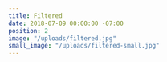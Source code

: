 ```yaml
---
title: Filtered
date: 2018-07-09 00:00:00 -07:00
position: 2
image: "/uploads/filtered.jpg"
small_image: "/uploads/filtered-small.jpg"
---
```


